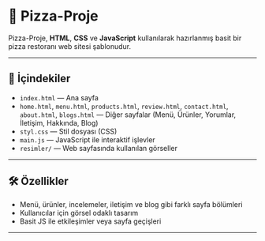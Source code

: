 # 🍕 Pizza-Proje

Pizza-Proje, **HTML**, **CSS** ve **JavaScript** kullanılarak hazırlanmış basit bir pizza restoranı web sitesi şablonudur.

---

## 📂 İçindekiler

- `index.html` — Ana sayfa  
- `home.html`, `menu.html`, `products.html`, `review.html`, `contact.html`, `about.html`, `blogs.html` — Diğer sayfalar (Menü, Ürünler, Yorumlar, İletişim, Hakkında, Blog)  
- `styl.css` — Stil dosyası (CSS)  
- `main.js` — JavaScript ile interaktif işlevler  
- `resimler/` — Web sayfasında kullanılan görseller  

---

## 🛠 Özellikler

- Menü, ürünler, incelemeler, iletişim ve blog gibi farklı sayfa bölümleri  
- Kullanıcılar için görsel odaklı tasarım  
- Basit JS ile etkileşimler veya sayfa geçişleri  

---


